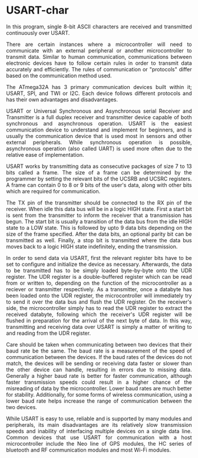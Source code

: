 # USART-char

<p align="justify">In this program, single 8-bit ASCII characters are received and transmitted continuously over USART.</p>

<p align="justify">There are certain instances where a microcontroller will need to communicate with an external peripheral or another microcontroller to transmit data. Similar to
human communication, communications between electronic devices have to follow certain rules in order to transmit data accurately and efficiently. The rules of communication or 
"protocols" differ based on the communication method used.</p>

<p align="justify">The ATmega32A has 3 primary communication devices built within it; USART, SPI, and TWI or I2C. Each device follows different protocols and has their own 
advantages and disadvantages.</p>

<p align="justify">USART or Universal Synchronous and Asynchronous serial Receiver and Transmitter is a full duplex receiver and transmitter device capable of both synchronous and
asynchronous operation. USART is the easiest communication device to understand and implement for beginners, and is usually the communication device that is used most in sensors and other external peripherals. While synchronous operation is possible, asynchronous operation (also called UART) is used more often due to the relative ease of implementation.</p>

<p align="justify">USART works by transmitting data as consecutive packages of size 7 to 13 bits called a frame. The size of a frame can be determined by the programmer by setting the relevant bits of the UCSRB and UCSRC registers. A frame can contain 0 to 8 or 9 bits of the user's data, along with other bits which are required for communication.</p>

<p align="justify">The TX pin of the transmitter should be connected to the RX pin of the receiver. When idle this data bus will be in a logic HIGH state. First a start bit is sent from the transmitter to inform the receiver that a transmission has begun. The start bit is usually a transition of the data bus from the idle HIGH state to a LOW state. This is followed by upto 9 data bits depending on the size of the frame specified. After the data bits, an optional parity bit can be transmitted as well. Finally, a stop bit is transmitted where the data bus moves back to a logic HIGH state indefinitely, ending the transmission.</p>

<p align="justify">In order to send data via USART, first the relevant register bits have to be set to configure and initialize the device as necessary. Afterwards, the data to be transmitted has to be simply loaded byte-by-byte onto the UDR register. The UDR register is a double-buffered register which can be read from or written to, depending on the function of the microcontroller as a reciever or transmitter respectively. As a transmitter, once a databyte has been loaded onto the UDR register, the microcontroller will immediately try to send it over the data bus and flush the UDR register. On the receiver's side, the microcontroller simply has to read the UDR register to extract the received databyte, following which the receiver's UDR register will be flushed in preparation for the arrival of the next byte of data. In this way, transmitting and receiving data over USART is simply a matter of writing to and reading from the UDR register.</p>

<p align="justify">Care should be taken when communicating between two devices that their baud rate be the same. The baud rate is a measurement of the speed of communication between the devices. If the baud rates of the devices do not match, the devices will be sending or receiving data faster or slower than the other device can handle, resulting in errors due to missing data. Generally a higher baud rate is better for faster communication, although faster transmission speeds could result in a higher chance of the misreading of data by the microcontroller. Lower baud rates are much better for stability. Additionally, for some forms of wireless communication, using a lower baud rate helps increase the range of communication between the two devices.</p>

<p align="justify">While USART is easy to use, reliable and is supported by many modules and peripherals, its main disadvantages are its relatively slow transmission speeds and inability of interfacing multiple devices on a single data line. Common devices that use USART for communication with a host microcontroller include the Neo line of GPS modules, the HC series of bluetooth and RF communication modules and most Wi-Fi modules.</p>
